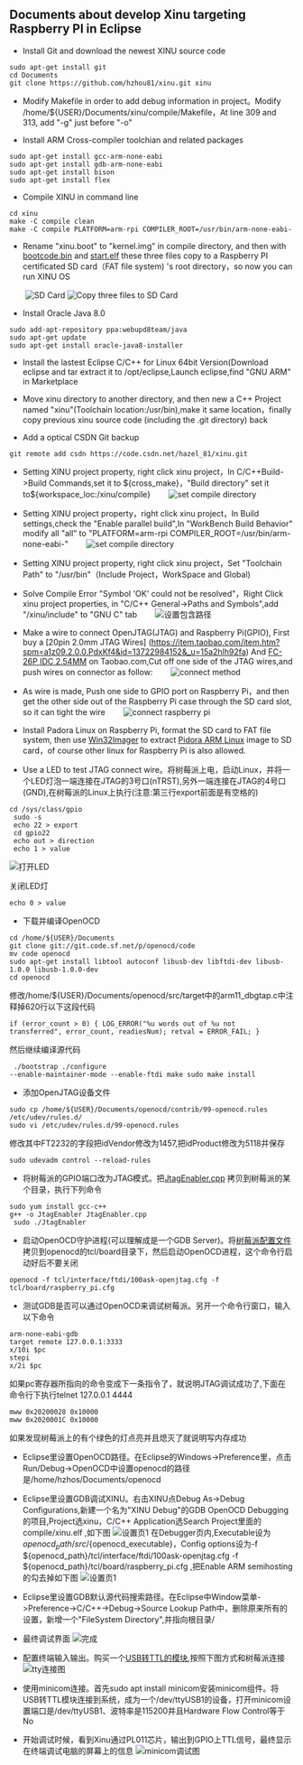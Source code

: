 ﻿## Documents about develop Xinu targeting Raspberry PI in Eclipse
+ Install Git and download the newest XINU source code
<pre><code>sudo apt-get install git
cd Documents
git clone https://github.com/hzhou81/xinu.git xinu
</code></pre>

+ Modify Makefile in order to add debug information in project。Modify /home/${USER}/Documents/xinu/compile/Makefile，At line 309 and 313, add "-g" just before "-o"

+ Install ARM Cross-compiler toolchian and related packages
<pre><code>sudo apt-get install gcc-arm-none-eabi
sudo apt-get install gdb-arm-none-eabi
sudo apt-get install bison
sudo apt-get install flex
</code></pre>
+ Compile XINU in command line
<pre><code>cd xinu
make -C compile clean
make -C compile PLATFORM=arm-rpi COMPILER_ROOT=/usr/bin/arm-none-eabi-
</code></pre>
+ Rename "xinu.boot" to "kernel.img" in compile directory, and then with [bootcode.bin](https://github.com/hzhou81/xinu-documents/blob/master/bootcode.bin) and [start.elf](https://github.com/hzhou81/xinu-documents/blob/master/start.elf) these three files copy to a Raspberry PI certificated SD card（FAT file system) 's root directory，so now you can run XINU OS

　　![SD Card](https://github.com/hzhou81/xinu-documents/blob/master/images/sd.png) ![Copy three files to SD Card](https://github.com/hzhou81/xinu-documents/blob/master/images/xinuSD.png)

+ Install Oracle Java 8.0
<pre><code>sudo add-apt-repository ppa:webupd8team/java
sudo apt-get update
sudo apt-get install oracle-java8-installer
</code></pre>

+ Install the lastest Eclipse C/C++ for Linux 64bit Version(Download eclipse and tar extract it to /opt/eclipse,Launch eclipse,find "GNU ARM" in Marketplace

+ Move xinu directory to another directory, and then new a C++ Project named "xinu"(Toolchain location:/usr/bin),make it same location，finally copy previous xinu source code (including the .git directory) back

+ Add a optical CSDN Git backup
<pre><code>git remote add csdn https://code.csdn.net/hazel_81/xinu.git   
</code></pre>

+ Setting XINU project property, right click xinu project，In C/C++Build->Build Commands,set it to ${cross_make}，"Build directory" set it to${workspace_loc:/xinu/compile}
　　![set compile directory](https://github.com/hzhou81/xinu-documents/blob/master/images/setting1.png)

+ Setting XINU project property，right click xinu project，In Build settings,check the "Enable parallel build",In "WorkBench Build Behavior" modify all "all" to "PLATFORM=arm-rpi COMPILER_ROOT=/usr/bin/arm-none-eabi-"
　　![set compile directory](https://github.com/hzhou81/xinu-documents/blob/master/images/setting2.png) 

+ Setting XINU project property, right click xinu project，Set "Toolchain Path" to "/usr/bin"（Include Project，WorkSpace and Global)

+ Solve Compile Error "Symbol 'OK' could not be resolved"，Right Click xinu project properties, in "C/C++ General->Paths and Symbols",add "/xinu/include" to "GNU C" tab
　　![设置包含路径](https://github.com/hzhou81/xinu-documents/blob/master/images/include.png) 
 
+ Make a wire to connect OpenJTAG(JTAG) and Raspberry Pi(GPIO), First buy a [20pin 2.0mm JTAG Wires] (https://item.taobao.com/item.htm?spm=a1z09.2.0.0.PdxKf4&id=13722984152&_u=15a2hlh92fa) And [FC-26P IDC 2.54MM](https://item.taobao.com/item.htm?spm=a1z10.3-c.w4002-5688543101.9.WDrVpv&id=10247398093) on Taobao.com,Cut off one side of the JTAG wires,and push wires on connector as follow:
　　![connect method](https://github.com/hzhou81/xinu-documents/blob/master/images/JTAG.png)
+ As wire is made, Push one side to GPIO port on Raspberry Pi，and then get the other side out of the Raspberry Pi case through the SD card slot, so it can tight the wire
　　![connect raspberry pi](https://github.com/hzhou81/xinu-documents/blob/master/images/JTAG-GPIO.JPG)

+ Install Padora Linux on Raspberry Pi, format the SD card to FAT file system, then use [Win32Imager](https://sourceforge.net/projects/win32diskimager/) to extract [Pidora ARM Linux](http://www.pidora.ca/pidora/releases/20/images/Pidora-2014-R3.zip) image to SD card，of course other linux for Raspberry Pi is also allowed.
+ Use a LED to test JTAG connect wire。将树莓派上电，启动Linux，并将一个LED灯泡一端连接在JTAG的3号口(nTRST),另外一端连接在JTAG的4号口(GND),在树莓派的Linux上执行(注意:第三行export前面是有空格的)
<pre><code>cd /sys/class/gpio
 sudo -s
 echo 22 > export
 cd gpio22
 echo out > direction
 echo 1 > value</code></pre>
 ![打开LED](https://github.com/hzhou81/xinu-documents/blob/master/images/LED.JPG)
 
 关闭LED灯
 <pre><code>echo 0 > value</code></pre>
+ 下载并编译OpenOCD
<pre><code>cd /home/${USER}/Documents
git clone git://git.code.sf.net/p/openocd/code
mv code openocd
sudo apt-get install libtool autoconf libusb-dev libftdi-dev libusb-1.0.0 libusb-1.0.0-dev
cd openocd
</code></pre>
修改/home/${USER}/Documents/openocd/src/target中的arm11_dbgtap.c中注释掉620行以下这段代码
<code><pre>if (error_count > 0) {
			LOG_ERROR("%u words out of %u not transferred",
				error_count, readiesNum);
			retval = ERROR_FAIL;
		}
</code></pre>然后继续编译源代码
<code><pre>
./bootstrap
./configure --enable-maintainer-mode --enable-ftdi
make
sudo make install
</code></pre>
+ 添加OpenJTAG设备文件
<pre><code>sudo cp /home/${USER}/Documents/openocd/contrib/99-openocd.rules /etc/udev/rules.d/
sudo vi /etc/udev/rules.d/99-openocd.rules</code></pre>
修改其中FT2232的字段把idVendor修改为1457,把idProduct修改为5118并保存
<pre><code>sudo udevadm control --reload-rules
</code></pre>
+  将树莓派的GPIO端口改为JTAG模式。把[JtagEnabler.cpp](https://github.com/hzhou81/xinu-documents/blob/master/JtagEnabler.cpp) 拷贝到树莓派的某个目录，执行下列命令
<pre><code>sudo yum install gcc-c++
g++ -o JtagEnabler JtagEnabler.cpp
 sudo ./JtagEnabler
</code></pre>
+ 启动OpenOCD守护进程(可以理解成是一个GDB Server)。将[树莓派配置文件](https://github.com/hzhou81/xinu-documents/blob/master/raspberry_pi.cfg) 拷贝到openocd的tcl/board目录下，然后启动OpenOCD进程，这个命令行启动好后不要关闭
<pre><code>openocd -f tcl/interface/ftdi/100ask-openjtag.cfg -f tcl/board/raspberry_pi.cfg	</code></pre>

+ 测试GDB是否可以通过OpenOCD来调试树莓派。另开一个命令行窗口，输入以下命令
<pre><code>arm-none-eabi-gdb
target remote 127.0.0.1:3333
x/10i $pc
stepi
x/2i $pc
</code></pre>如果pc寄存器所指向的命令变成下一条指令了，就说明JTAG调试成功了,下面在命令行下执行telnet 127.0.0.1 4444
<pre><code>mww 0x20200028 0x10000
mww 0x2020001C 0x10000
</code></pre>如果发现树莓派上的有个绿色的灯点亮并且熄灭了就说明写内存成功

+ Eclipse里设置OpenOCD路径。在Eclipse的Windows->Preference里，点击Run/Debug->OpenOCD中设置openocd的路径是/home/hzhos/Documents/openocd

+ Eclipse里设置GDB调试XINU。右击XINU点Debug As->Debug Configurations,新建一个名为"XINU Debug"的GDB OpenOCD Debugging的项目,Project选xinu，C/C++ Application选Search Project里面的compile/xinu.elf ,如下图
![设置页1](https://github.com/hzhou81/xinu-documents/blob/master/images/gdb_debug1.png)
在Debugger页内,Executable设为${openocd_path}/src/${openocd_executable}，Config options设为-f ${openocd_path}/tcl/interface/ftdi/100ask-openjtag.cfg -f ${openocd_path}/tcl/board/raspberry_pi.cfg ,把Enable ARM semihosting的勾去掉如下图
![设置页1](https://github.com/hzhou81/xinu-documents/blob/master/images/gdb_debug2.png)

+ Eclipse里设置GDB默认源代码搜索路径。在Eclipse中Window菜单->Preference->C/C++->Debug->Source Lookup Path中，删除原来所有的设置，新增一个"FileSystem Directory",并指向根目录/

+ 最终调试界面
![完成](https://github.com/hzhou81/xinu-documents/blob/master/images/debug.png)

+ 配置终端输入输出。购买一个[USB转TTL的模块](https://item.taobao.com/item.htm?spm=a1z09.2.0.0.HCwAPF&id=521699082592&_u=75a2hlhcad6),按照下图方式和树莓派连接
![tty连接图](https://github.com/hzhou81/xinu-documents/blob/master/images/TTL.png)

+ 使用minicom连接。首先sudo apt install minicom安装minicom组件。将USB转TTL模块连接到系统，成为一个/dev/ttyUSB1的设备，打开minicom设置端口是/dev/ttyUSB1、波特率是115200并且Hardware Flow Control等于No

+ 开始调试时候，看到Xinu通过PL011芯片，输出到GPIO上TTL信号，最终显示在终端调试电脑的屏幕上的信息
![minicom调试图](https://github.com/hzhou81/xinu-documents/blob/master/images/minicom.png)
